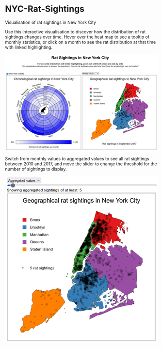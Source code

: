# NYC-Rat-Sightings
Visualisation of rat sightings in New York City

Use this interactive visualisation to discover how the distribution of rat sightings changes over time. Hover over the heat map to see a tooltip of monthly statistics, or click on a month to see the rat distribution at that time with linked highlighting.

 
![image](./Images/Rat%20Sightings%20Home%20Page.png)


Switch from monthly values to aggregated values to see all rat sightings between 2010 and 2017, and move the slider to change the threshold for the number of sightings to display.


![image](./Images/Rat%20Sightings%20Aggregated%20Values.png)
